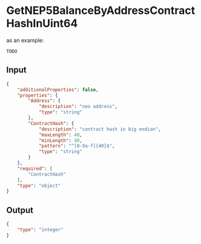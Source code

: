 # GetNEP5BalanceByAddressContractHashInUint64

as an example:

```
TODO
```


## Input

```json
{
    "additionalProperties": false,
    "properties": {
        "Address": {
            "description": "neo address",
            "type": "string"
        },
        "ContractHash": {
            "description": "contract hash in big endian",
            "maxLength": 40,
            "minLength": 40,
            "pattern": "^[0-9a-f]{40}$",
            "type": "string"
        }
    },
    "required": [
        "ContractHash"
    ],
    "type": "object"
}
```

## Output

```json
{
    "type": "integer"
}
```


